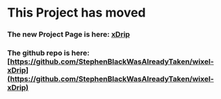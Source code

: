 # This Project has moved


### The new Project Page is here: [xDrip](http://stephenblackwasalreadytaken.github.io/xDrip/)


### The github repo is here: [https://github.com/StephenBlackWasAlreadyTaken/wixel-xDrip](https://github.com/StephenBlackWasAlreadyTaken/wixel-xDrip)
